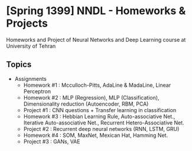 # [Spring 1399] NNDL - Homeworks & Projects
Homeworks and Project of Neural Networks and Deep Learning course at University of Tehran

## Topics

* Assignments
  * Homework #1 : Mcculloch-Pitts, AdaLine & MadaLine, Linear Perceptron
  * Homework #2 : MLP (Regression), MLP (Classification), Dimensionality reduction (Autoencoder, RBM, PCA)
  * Project #1 : CNN questions + Transfer learning in classification
  * Homework #3 : Hebbian Learning Rule, Auto-associative Net., Iterative Auto-associative Net., Recurrent Hetero-Associative Net.
  * Project #2 : Recurrent deep neural networks (RNN, LSTM, GRU)
  * Homework #4 : SOM, MaxNet, Mexican Hat, Hamming Net.
  * Project #3 : GANs, VAE